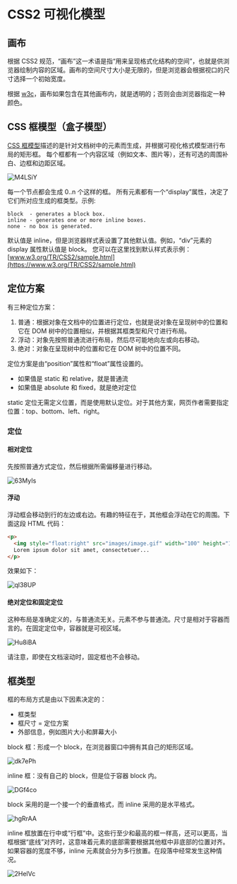 # CSS2 可视化模型

## 画布

根据 CSS2 规范，“画布”这一术语是指“用来呈现格式化结构的空间”，也就是供浏览器绘制内容的区域。画布的空间尺寸大小是无限的，但是浏览器会根据视口的尺寸选择一个初始宽度。

根据 [w3c](https://www.w3.org/TR/CSS2/zindex.html)，画布如果包含在其他画布内，就是透明的；否则会由浏览器指定一种颜色。

## CSS 框模型（盒子模型）

[CSS 框模型](https://www.w3.org/TR/CSS2/box.html)描述的是针对文档树中的元素而生成，并根据可视化格式模型进行布局的矩形框。
每个框都有一个内容区域（例如文本、图片等），还有可选的周围补白、边框和边距区域。

![M4LSiY](https://zhuduanlei-1256381138.cos.ap-guangzhou.myqcloud.com/uPic/M4LSiY.jpg)

每一个节点都会生成 0..n 个这样的框。
所有元素都有一个“display”属性，决定了它们所对应生成的框类型。示例:

```text
block  - generates a block box.
inline - generates one or more inline boxes.
none - no box is generated.
```

默认值是 inline，但是浏览器样式表设置了其他默认值。例如，“div”元素的 display 属性默认值是 block。
您可以在这里找到默认样式表示例：[www.w3.org/TR/CSS2/sample.html](https://www.w3.org/TR/CSS2/sample.html)

## 定位方案

有三种定位方案：

1. 普通：根据对象在文档中的位置进行定位，也就是说对象在呈现树中的位置和它在 DOM 树中的位置相似，并根据其框类型和尺寸进行布局。
2. 浮动：对象先按照普通流进行布局，然后尽可能地向左或向右移动。
3. 绝对：对象在呈现树中的位置和它在 DOM 树中的位置不同。

定位方案是由“position”属性和“float”属性设置的。

- 如果值是 static 和 relative，就是普通流
- 如果值是 absolute 和 fixed，就是绝对定位

static 定位无需定义位置，而是使用默认定位。对于其他方案，网页作者需要指定位置：top、bottom、left、right。

### 定位

#### 相对定位

先按照普通方式定位，然后根据所需偏移量进行移动。

![63MyIs](https://zhuduanlei-1256381138.cos.ap-guangzhou.myqcloud.com/uPic/63MyIs.png)

#### 浮动

浮动框会移动到行的左边或右边。有趣的特征在于，其他框会浮动在它的周围。下面这段 HTML 代码：

```html
<p>
  <img style="float:right" src="images/image.gif" width="100" height="100">
  Lorem ipsum dolor sit amet, consectetuer...
</p>
```

效果如下：

![ql38UP](https://zhuduanlei-1256381138.cos.ap-guangzhou.myqcloud.com/uPic/ql38UP.png)

#### 绝对定位和固定定位

这种布局是准确定义的，与普通流无关。元素不参与普通流。尺寸是相对于容器而言的。在固定定位中，容器就是可视区域。

![Hu8iBA](https://zhuduanlei-1256381138.cos.ap-guangzhou.myqcloud.com/uPic/Hu8iBA.png)

请注意，即使在文档滚动时，固定框也不会移动。

## 框类型

框的布局方式是由以下因素决定的：

- 框类型
- 框尺寸
= 定位方案
- 外部信息，例如图片大小和屏幕大小

block 框：形成一个 block，在浏览器窗口中拥有其自己的矩形区域。

![dk7ePh](https://zhuduanlei-1256381138.cos.ap-guangzhou.myqcloud.com/uPic/dk7ePh.png)

inline 框：没有自己的 block，但是位于容器 block 内。

![DGf4co](https://zhuduanlei-1256381138.cos.ap-guangzhou.myqcloud.com/uPic/DGf4co.png)

block 采用的是一个接一个的垂直格式，而 inline 采用的是水平格式。

![hgRrAA](https://zhuduanlei-1256381138.cos.ap-guangzhou.myqcloud.com/uPic/hgRrAA.png)

inline 框放置在行中或“行框”中。这些行至少和最高的框一样高，还可以更高，当框根据“底线”对齐时，这意味着元素的底部需要根据其他框中非底部的位置对齐。如果容器的宽度不够，inline 元素就会分为多行放置。在段落中经常发生这种情况。

![2HelVc](https://zhuduanlei-1256381138.cos.ap-guangzhou.myqcloud.com/uPic/2HelVc.png)


